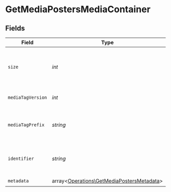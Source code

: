 # GetMediaPostersMediaContainer


## Fields

| Field                                                                                           | Type                                                                                            | Required                                                                                        | Description                                                                                     | Example                                                                                         |
| ----------------------------------------------------------------------------------------------- | ----------------------------------------------------------------------------------------------- | ----------------------------------------------------------------------------------------------- | ----------------------------------------------------------------------------------------------- | ----------------------------------------------------------------------------------------------- |
| `size`                                                                                          | *int*                                                                                           | :heavy_check_mark:                                                                              | Number of media items returned in this response.                                                | 50                                                                                              |
| `mediaTagVersion`                                                                               | *int*                                                                                           | :heavy_check_mark:                                                                              | The version number for media tags.                                                              | 1734362201                                                                                      |
| `mediaTagPrefix`                                                                                | *string*                                                                                        | :heavy_check_mark:                                                                              | The prefix used for media tag resource paths.                                                   | /system/bundle/media/flags/                                                                     |
| `identifier`                                                                                    | *string*                                                                                        | :heavy_check_mark:                                                                              | An plugin identifier for the media container.                                                   | com.plexapp.plugins.library                                                                     |
| `metadata`                                                                                      | array<[Operations\GetMediaPostersMetadata](../../Models/Operations/GetMediaPostersMetadata.md)> | :heavy_check_mark:                                                                              | N/A                                                                                             |                                                                                                 |
